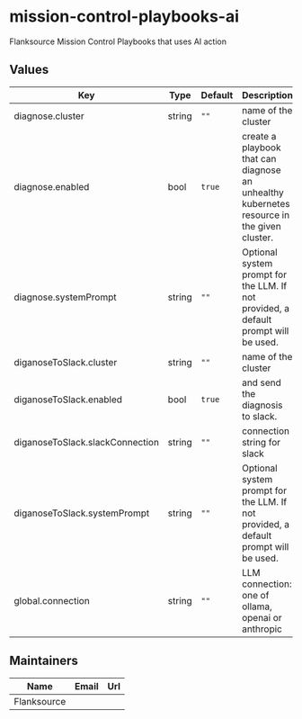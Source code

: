 # mission-control-playbooks-ai

Flanksource Mission Control Playbooks that uses AI action

## Values

| Key                             | Type   | Default | Description                                                                                |
| ------------------------------- | ------ | ------- | ------------------------------------------------------------------------------------------ |
| diagnose.cluster                | string | `""`    | name of the cluster                                                                        |
| diagnose.enabled                | bool   | `true`  | create a playbook that can diagnose an unhealthy kubernetes resource in the given cluster. |
| diagnose.systemPrompt           | string | `""`    | Optional system prompt for the LLM. If not provided, a default prompt will be used.        |
| diganoseToSlack.cluster         | string | `""`    | name of the cluster                                                                        |
| diganoseToSlack.enabled         | bool   | `true`  | and send the diagnosis to slack.                                                           |
| diganoseToSlack.slackConnection | string | `""`    | connection string for slack                                                                |
| diganoseToSlack.systemPrompt    | string | `""`    | Optional system prompt for the LLM. If not provided, a default prompt will be used.        |
| global.connection               | string | `""`    | LLM connection: one of ollama, openai or anthropic                                         |

## Maintainers

| Name        | Email | Url |
| ----------- | ----- | --- |
| Flanksource |       |     |
